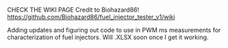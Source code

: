 CHECK THE WIKI PAGE 
Credit to Biohazard86!
https://github.com/Biohazard86/fuel_injector_tester_v1/wiki

Adding updates and figuring out code to use in PWM ms measurements for characterization of fuel injectors. Will .XLSX soon once I get it working. 
